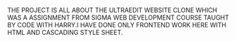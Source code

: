 THE PROJECT IS ALL ABOUT THE ULTRAEDIT WEBSITE CLONE WHICH WAS A ASSIGNMENT FROM SIGMA WEB DEVELOPMENT COURSE TAUGHT BY CODE WITH HARRY.I HAVE DONE ONLY FRONTEND WORK HERE WITH HTML AND CASCADING STYLE SHEET.
